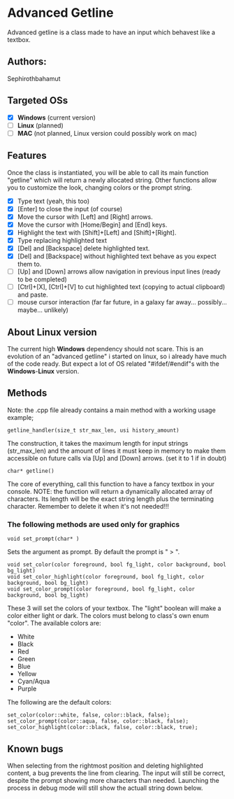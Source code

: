 # Advanced Getline
Advanced getline is a class made to have an input which behavest like a textbox.

## Authors:
Sephirothbahamut

## Targeted OSs
   - [x] **Windows** (current version)
   - [ ] **Linux** (planned)
   - [ ] **MAC** (not planned, Linux version could possibly work on mac)
   
## Features
Once the class is instantiated, you will be able to call its main function "getline" which will return a newly allocated string.
Other functions allow you to customize the look, changing colors or the prompt string.
   - [x] Type text (yeah, this too)
   - [x] [Enter] to close the input (of course)
   - [x] Move the cursor with [Left] and [Right] arrows.
   - [x] Move the cursor with [Home/Begin] and [End] keys.
   - [x] Highlight the text with [Shift]+[Left] and [Shift]+[Right].
   - [x] Type replacing highlighted text
   - [x] [Del] and [Backspace] delete highlighted text.
   - [x] [Del] and [Backspace] without highlighted text behave as you expect them to.
   - [ ] [Up] and [Down] arrows allow navigation in previous input lines (ready to be completed)
   - [ ] [Ctrl]+[X], [Ctrl]+[V] to cut highlighted text (copying to actual clipboard) and paste.
   - [ ] mouse cursor interaction (far far future, in a galaxy far away... possibly... maybe... unlikely)
   
## About **Linux** version
The current high **Windows** dependency should not scare. This is an evolution of an "advanced getline" i started on linux, so i already have much of the code ready. But expect a lot of OS related "#ifdef/#endif"s with the **Windows**-**Linux** version.

## Methods
Note: the .cpp file already contains a main method with a working usage example;
```
getline_handler(size_t str_max_len, usi history_amount)
```
The construction, it takes the maximum length for input strings (str_max_len) and the amount of lines it must keep in memory to make them accessible on future calls via [Up] and [Down] arrows. (set it to 1 if in doubt)

```
char* getline()
```
The core of everything, call this function to have a fancy textbox in your console.
NOTE: the function will return a dynamically allocated array of characters. Its length will be the exact string length plus the terminating character. Remember to delete it when it's not needed!!!

### The following methods are used only for graphics
```
void set_prompt(char* )
```
Sets the argument as prompt. By default the prompt is " > ".


```
void set_color(color foreground, bool fg_light, color background, bool bg_light)
void set_color_highlight(color foreground, bool fg_light, color background, bool bg_light)
void set_color_prompt(color foreground, bool fg_light, color background, bool bg_light)
```
These 3 will set the colors of your textbox. The "light" boolean will make a color either light or dark. The colors must belong to class's own enum "color".
The available colors are:
   - White
   - Black
   - Red
   - Green
   - Blue
   - Yellow
   - Cyan/Aqua
   - Purple
   
The following are the default colors:
```
set_color(color::white, false, color::black, false);
set_color_prompt(color::aqua, false, color::black, false);
set_color_highlight(color::black, false, color::black, true);
```
## Known bugs
When selecting from the rightmost position and deleting highlighted content, a bug prevents the line from clearing. The input will still be correct, despite the prompt showing more characters than needed. Launching the process in debug mode will still show the actuall string down below.
